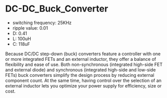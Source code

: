 # DC-DC_Buck_Converter

- switching frequency: 25KHz 
- ripple value: 0.01 
- D: 0.41 
- L: 100uH 
- C: 118uF


Because DC/DC step-down (buck) converters feature a controller with one or more integrated FETs and an external inductor, they offer a balance of flexibility and ease of use. Both non-synchronous (integrated high-side FET and external diode) and synchronous (integrated high-side and low-side FETs) buck converters simplify the design process by reducing external component count. At the same time, having control over the selection of an external inductor lets you optimize your power supply for efficiency, size or cost.
